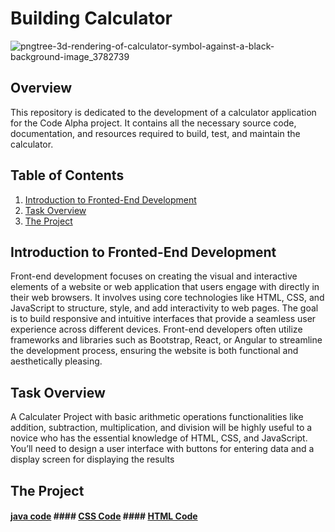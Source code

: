 # Building Calculator

![pngtree-3d-rendering-of-calculator-symbol-against-a-black-background-image_3782739](https://github.com/user-attachments/assets/407af1a9-69d2-46ba-9283-06282614d12f)



## Overview

This repository is dedicated to the development of a calculator application for the Code Alpha project. It contains all the necessary source code, documentation, and resources required to build, test, and maintain the calculator.

## Table of Contents

1. [Introduction to Fronted-End Development](#Introduction-to-Fronted-End-Development)
2. [Task Overview](#Task-Overview)
3. [The Project](#The-Project)
 

## Introduction to Fronted-End Development

Front-end development focuses on creating the visual and interactive elements of a website or web application that users engage with directly in their web browsers. It involves using core technologies like HTML, CSS, and JavaScript to structure, style, and add interactivity to web pages. The goal is to build responsive and intuitive interfaces that provide a seamless user experience across different devices. Front-end developers often utilize frameworks and libraries such as Bootstrap, React, or Angular to streamline the development process, ensuring the website is both functional and aesthetically pleasing.

## Task Overview

A Calculater Project with basic arithmetic operations functionalities like addition, subtraction, multiplication, and division will be highly useful to a novice who has the essential knowledge of HTML, CSS, and JavaScript. You’ll need to design a user interface with buttons for entering data and a display screen for displaying the results

## The Project

  #### [java code](java_code/code)   #### [CSS Code](css_code/code)    #### [HTML Code](html_code/code)

  

